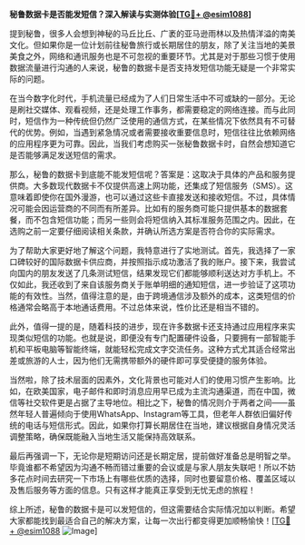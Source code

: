 **秘鲁数据卡是否能发短信？深入解读与实测体验[[TG💪+ @esim1088](https://t.me/s/esim1088)]**

提到秘鲁，很多人会想到神秘的马丘比丘、广袤的亚马逊雨林以及热情洋溢的南美文化。但如果你是一位计划前往秘鲁旅行或长期居住的朋友，除了关注当地的美景美食之外，网络和通讯服务也是不可忽视的重要环节。尤其是对于那些习惯于使用数据流量进行沟通的人来说，秘鲁的数据卡是否支持发短信功能无疑是一个非常实际的问题。

在当今数字化时代，手机流量已经成为了人们日常生活中不可或缺的一部分。无论是刷社交媒体、观看视频，还是处理工作事务，都需要稳定的网络连接。而与此同时，短信作为一种传统但仍然广泛使用的通信方式，在某些情况下依然具有不可替代的优势。例如，当遇到紧急情况或者需要接收重要信息时，短信往往比依赖网络的应用程序更为可靠。因此，当我们考虑购买一张秘鲁数据卡时，自然会想知道它是否能够满足发送短信的需求。

那么，秘鲁的数据卡到底能不能发短信呢？答案是：这取决于具体的产品和服务提供商。大多数现代数据卡不仅提供高速上网功能，还集成了短信服务（SMS）。这意味着即使你在国外漫游，也可以通过这些卡直接发送和接收短信。不过，具体情况可能会因运营商的不同而有所差异。比如有的服务商可能只提供基本的数据套餐，而不包含短信功能；而另一些则会将短信纳入其标准服务范围之内。因此，在选购之前一定要仔细阅读相关条款，并确认所选方案是否符合你的实际需求。

为了帮助大家更好地了解这个问题，我特意进行了实地测试。首先，我选择了一家口碑较好的国际数据卡供应商，并按照指示成功激活了我的账户。接下来，我尝试向国内的朋友发送了几条测试短信，结果发现它们都能够顺利送达对方手机上。不仅如此，我还收到了来自该服务商关于账单明细的通知短信，进一步验证了这项功能的有效性。当然，值得注意的是，由于跨境通信涉及额外的成本，这类短信的价格通常会略高于本地通话费用。不过总体来说，性价比还是相当不错的。

此外，值得一提的是，随着科技的进步，现在许多数据卡还支持通过应用程序来实现类似短信的功能。也就是说，即便没有专门配置硬件设备，只要拥有一部智能手机和平板电脑等智能终端，就能轻松完成文字交流任务。这种方式尤其适合经常出差或旅游的人士，因为他们无需携带额外的硬件即可享受便捷的服务体验。

当然啦，除了技术层面的因素外，文化背景也可能对人们的使用习惯产生影响。比如，在欧美国家，电子邮件和即时消息应用早已成为主流沟通渠道，而在中国，微信等社交软件更是占据了主导地位。相比之下，秘鲁的情况则介于两者之间——虽然年轻人普遍倾向于使用WhatsApp、Instagram等工具，但老年人群依旧偏好传统的电话与短信形式。因此，如果你打算长期居住在当地，建议根据自身情况灵活调整策略，确保既能融入当地生活又能保持高效联系。

最后再强调一下，无论你是短期访问还是长期定居，提前做好准备总是明智之举。毕竟谁都不希望因为沟通不畅而错过重要的会议或是与家人朋友失联吧！所以不妨多花点时间去研究一下市场上有哪些优质的选择，同时也要留意价格、覆盖区域以及售后服务等方面的信息。只有这样才能真正享受到无忧无虑的旅程！

综上所述，秘鲁的数据卡是可以发短信的，但这需要结合实际情况加以判断。希望大家都能找到最适合自己的解决方案，让每一次出行都变得更加顺畅愉快！[[TG💪+ @esim1088](https://t.me/s/esim1088) ![Image](https://i.postimg.cc/4NQfJmqS/Snipaste-2025-05-13-00-14-12.png)]